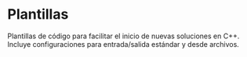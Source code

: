 # Plantillas

Plantillas de código para facilitar el inicio de nuevas soluciones en C++. Incluye configuraciones para entrada/salida estándar y desde archivos.
